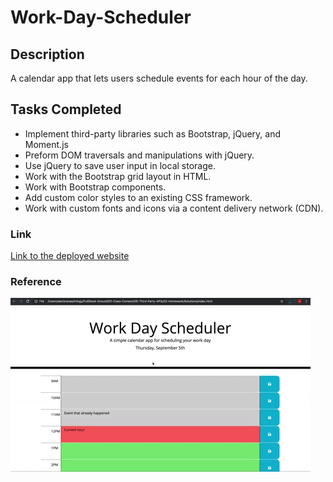 # Work-Day-Scheduler

## Description
A calendar app that lets users schedule events for each hour of the day. 

## Tasks Completed 
* Implement third-party libraries such as Bootstrap, jQuery, and Moment.js
* Preform DOM traversals and manipulations with jQuery.
* Use jQuery to save user input in local storage. 
* Work with the Bootstrap grid layout in HTML.
* Work with Bootstrap components.
* Add custom color styles to an existing CSS framework.
* Work with custom fonts and icons via a content delivery network (CDN).

### Link 
[Link to the deployed website](https://rodvalencia2319.github.io/Work-Day-Scheduler/)

### Reference 
![Screenshot of index.html](./assests/Img/Work-day-demo.gif)